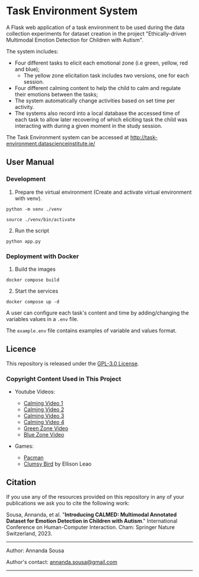 # Task Environment System

A Flask web application of a task environment to be used during the data collection experiments for dataset creation in
the project "Ethically-driven Multimodal Emotion Detection for Children with Autism".

The system includes:

- Four different tasks to elicit each emotional zone (i.e green, yellow, red and blue);
    - The yellow zone elicitation task includes two versions, one for each session.
- Four different calming content to help the child to calm and regulate their emotions between the tasks;
- The system automatically change activities based on set time per activity.
- The systems also record into a local database the accessed time of each task to allow later recovering of which
  eliciting task the child was interacting with during a given moment in the study session.

The Task Environment system can be accessed at http://task-environment.datascienceinstitute.ie/

## User Manual

### Development

1. Prepare the virtual environment (Create and activate virtual environment with venv).

`python -m venv ./venv`

`source ./venv/bin/activate`

2. Run the script

`python app.py`

### Deployment with Docker

1. Build the images

`docker compose build`

2. Start the services

`docker compose up -d`

A user can configure each task's content and time by adding/changing the variables values in
a `.env` file.

The `example.env` file contains examples of variable and values format.

## Licence

This repository is released under the [GPL-3.0 License](LICENSE.md).


### Copyright Content Used in This Project

- Youtube Videos:
    - [Calming Video 1](https://www.youtube.com/embed/POP5BzZLOKk?controls=0&start=21&autoplay=1)
    - [Calming Video 2](https://www.youtube.com/embed/qUJ6nGK7wrw?controls=0&amp;start=17&autoplay=1)
    - [Calming Video 3](https://www.youtube.com/embed/y4BLQW1lCDE?controls=0&amp;start=14&autoplay=1)
    - [Calming Video 4](https://www.youtube.com/embed/TlQ1EEbBlcI?controls=0&amp;start=21&autoplay=1)
    - [Green Zone Video](https://youtu.be/VB4CCHHYOqY?si=KldC4g2z7MJOWQcr)
    - [Blue Zone Video](https://youtu.be/lVrYV0odeFY?si=lUk1S8TDQOlgqUca)

- Games:
    - [Pacman](https://pacman.com/en/history/)
    - [Clumsy Bird](https://github.com/ellisonleao/clumsy-bird) by Ellison Leao

## Citation

If you use any of the resources provided on this repository in any of your publications we ask you to cite the following
work:

Sousa, Annanda, et al. "**Introducing CALMED: Multimodal Annotated Dataset for Emotion Detection in Children with
Autism**."
International Conference on Human-Computer Interaction. Cham: Springer Nature Switzerland, 2023.

----

Author: Annanda Sousa

Author's contact: [annanda.sousa@gmail.com](mailto:annanda.sousa@gmail.com)

----
